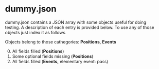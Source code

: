 # dummy.json

dummy.json contains a JSON array with some objects useful for doing testing. A description of each entry is provided below. To use any of those objects just index it as follows.

Objects belong to those cathegories: **Positions**, **Events**

0. All fields filled (**Positions**)
1. Some optional fields missing (**Positions**)
2. All fields filled (**Events**, elementary event: pass)
